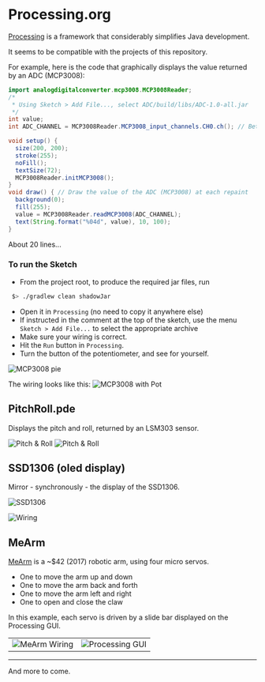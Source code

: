 # Processing.org

[Processing](http://processing.org) is a framework that considerably simplifies Java development.

It seems to be compatible with the projects of this repository.

For example, here is the code that graphically displays the value returned by an ADC (MCP3008):
```java
import analogdigitalconverter.mcp3008.MCP3008Reader;
/*
 * Using Sketch > Add File..., select ADC/build/libs/ADC-1.0-all.jar
 */
int value;
int ADC_CHANNEL = MCP3008Reader.MCP3008_input_channels.CH0.ch(); // Between 0 and 7, 8 channels on the MCP3008

void setup() {
  size(200, 200);
  stroke(255);
  noFill();
  textSize(72);  
  MCP3008Reader.initMCP3008();
}
void draw() { // Draw the value of the ADC (MCP3008) at each repaint
  background(0);
  fill(255);
  value = MCP3008Reader.readMCP3008(ADC_CHANNEL);
  text(String.format("%04d", value), 10, 100);
}
```
About 20 lines...

### To run the Sketch
- From the project root, to produce the required jar files, run
```bash
 $> ./gradlew clean shadowJar
```
- Open it in `Processing` (no need to copy it anywhere else)
- If instructed in the comment at the top of the sketch, use the menu `Sketch > Add File...` to select the appropriate archive
- Make sure your wiring is correct.
- Hit the `Run` button in `Processing`.
- Turn the button of the potentiometer, and see for yourself.

![MCP3008 pie](./mcp3008.png)

The wiring looks like this:
![MCP3008 with Pot](../ADC/RPi-MCP3008-Pot_bb.png)

## PitchRoll.pde

Displays the pitch and roll, returned by an LSM303 sensor.

![Pitch & Roll](./pitch.roll.01.png) ![Pitch & Roll](./pitch.roll.02.png)

## SSD1306 (oled display)

Mirror - synchronously - the display of the SSD1306.

![SSD1306](./ssd1306.emulation.png)

![Wiring](./src/processing/LCD/SSD1306_bb.png)

## MeArm
[MeArm](https://shop.mime.co.uk/) is a ~$42 (2017) robotic arm, using four micro servos.
- One to move the arm up and down
- One to move the arm back and forth
- One to move the arm left and right
- One to open and close the claw

In this example, each servo is driven by a slide bar displayed on the Processing GUI.
<table>
  <tr>
    <td>
      <img src="./src/processing/MeArmGUI/MeArm_bb.png" title="MeArm Wiring">
    </td>
    <td>
      <img src="./src/processing/MeArmGUI/MeArmGUIpde.png" title="Processing GUI">
    </td>
  </tr>
</table>

----------------------------------------------

And more to come.
